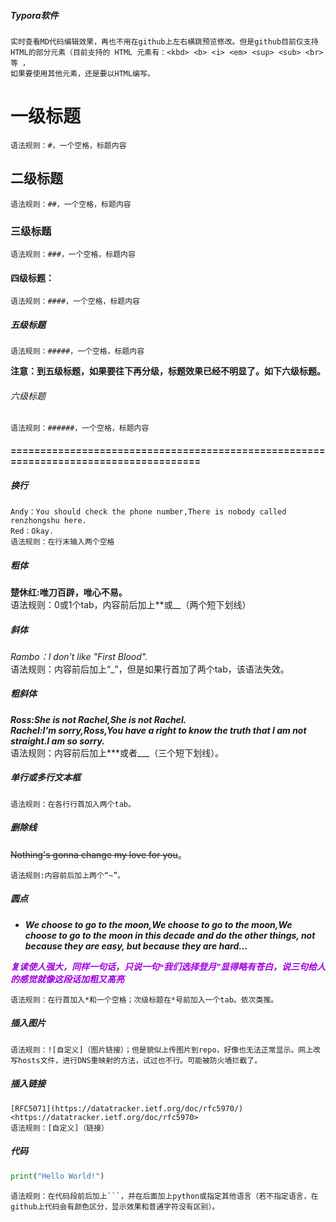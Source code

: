 ##### Typora软件
    实时查看MD代码编辑效果，再也不用在github上左右横跳预览修改。但是github目前仅支持HTML的部分元素（目前支持的 HTML 元素有：<kbd> <b> <i> <em> <sup> <sub> <br>等 ，
    如果要使用其他元素，还是要以HTML编写。

# 一级标题
    语法规则：#，一个空格，标题内容
## 二级标题
    语法规则：##，一个空格，标题内容
### 三级标题
    语法规则：###，一个空格，标题内容
#### 四级标题：
    语法规则：####，一个空格，标题内容
##### 五级标题
    语法规则：#####，一个空格，标题内容
  **注意：到五级标题，如果要往下再分级，标题效果已经不明显了。如下六级标题。**  

###### 六级标题
    语法规则：######，一个空格，标题内容
    
#### =====================================================================================

##### 换行
    Andy：You should check the phone number,There is nobody called renzhongshu here.  
    Red：Okay.
    语法规则：在行末输入两个空格
    
##### 粗体
   **楚休红:唯刀百辟，唯心不易。**  
     语法规则：0或1个tab，内容前后加上**或__（两个短下划线）  
     
##### 斜体
   _Rambo：I don't like "First Blood"._  
    语法规则：内容前后加上“_”，但是如果行首加了两个tab，该语法失效。  
    
##### 粗斜体
   ***Ross:She is not Rachel,She is not Rachel.***  
   ___Rachel:I'm sorry,Ross,You have a right to know the truth that I am not straight.I am so sorry.___  
    语法规则：内容前后加上***或者___（三个短下划线）。  

##### 单行或多行文本框
    语法规则：在各行行首加入两个tab。  

##### 删除线
  ~~Nothing's gonna change my love for you~~。 
   
    语法规则:内容前后加上两个“~”。
      
##### 圆点
   * ***We choose to go to the moon,We choose to go to the moon,We choose to go to the moon in this decade and do the other things, not because they are easy, but because they are hard...***  
   
   <font face="微软雅黑"><font color="apple">___复读使人强大，同样一句话，只说一句“我们选择登月”显得略有苍白，<kbd>**说三句给人的感觉就像这段话加粗又高亮**</kbd>___</font></font>  
    
    语法规则：在行首加入*和一个空格；次级标题在*号前加入一个tab。依次类推。
    
##### 插入图片
    语法规则：![自定义]（图片链接）；但是貌似上传图片到repo，好像也无法正常显示。网上改写hosts文件，进行DNS重映射的方法，试过也不行。可能被防火墙拦截了。

##### 插入链接
    [RFC5071](https://datatracker.ietf.org/doc/rfc5970/)
    <https://datatracker.ietf.org/doc/rfc5970>
    语法规则：[自定义]（链接）

##### 代码
```python
print("Hello World!")
```
    语法规则：在代码段前后加上```，并在后面加上python或指定其他语言（若不指定语言，在github上代码会有颜色区分，显示效果和普通字符没有区别）。
